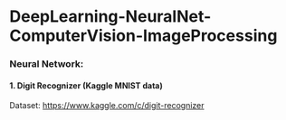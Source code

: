 # DeepLearning-NeuralNet-ComputerVision-ImageProcessing

### Neural Network:
#### 1. Digit Recognizer (Kaggle MNIST data)
Dataset: https://www.kaggle.com/c/digit-recognizer


            
  
     
      
       
        
